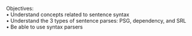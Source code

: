 Objectives:  
• Understand concepts related to sentence syntax  
• Understand the 3 types of sentence parses: PSG, dependency, and SRL  
• Be able to use syntax parsers  
